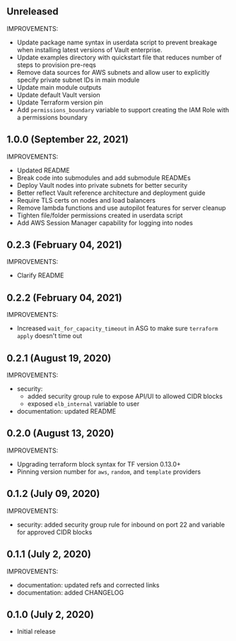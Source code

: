 ## Unreleased

IMPROVEMENTS:

* Update package name syntax in userdata script to prevent breakage when installing latest versions of Vault enterprise.
* Update examples directory with quickstart file that reduces number of steps to
  provision pre-reqs
* Remove data sources for AWS subnets and allow user to explicitly specify
  private subnet IDs in main module
* Update main module outputs
* Update default Vault version
* Update Terraform version pin
* Add `permissions_boundary` variable to support creating the IAM Role with a permissions boundary

## 1.0.0 (September 22, 2021)

IMPROVEMENTS:

* Updated README
* Break code into submodules and add submodule READMEs
* Deploy Vault nodes into private subnets for better security
* Better reflect Vault reference architecture and deployment guide
* Require TLS certs on nodes and load balancers
* Remove lambda functions and use autopilot features for server cleanup
* Tighten file/folder permissions created in userdata script
* Add AWS Session Manager capability for logging into nodes

## 0.2.3 (February 04, 2021)

IMPROVEMENTS:

* Clarify README

## 0.2.2 (February 04, 2021)

IMPROVEMENTS:

* Increased `wait_for_capacity_timeout` in ASG to make sure `terraform apply` doesn't time out

## 0.2.1 (August 19, 2020)

IMPROVEMENTS:

* security:
  - added security group rule to expose API/UI to allowed CIDR blocks
  - exposed `elb_internal` variable to user
* documentation: updated README

## 0.2.0 (August 13, 2020)

IMPROVEMENTS:

* Upgrading terraform block syntax for TF version 0.13.0+
* Pinning version number for `aws`, `random`, and `template` providers

## 0.1.2 (July 09, 2020)

IMPROVEMENTS:

* security: added security group rule for inbound on port 22 and variable for
  approved CIDR blocks

## 0.1.1 (July 2, 2020)

IMPROVEMENTS:

 * documentation: updated refs and corrected links
 * documentation: added CHANGELOG

## 0.1.0 (July 2, 2020)

* Initial release
